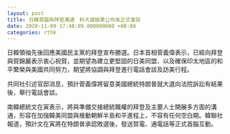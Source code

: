 ```yaml
---
layout: post
title: 日韓首腦與拜登溝通　料大選結果公布後正式會談
date: 2020-11-09 17:40:09.000000000 +08:00
categories: rthk
---
```


日韓領袖先後回應美國民主黨的拜登宣布勝選。日本首相菅義偉表示，已經向拜登與賀錦麗表示衷心祝賀，並期望為建立更堅固的日美同盟、以及確保印太地區的和平繁榮與美國共同努力，期望將協調與拜登進行電話會談及訪美行程。

共同社引述官邸消息，預計菅義偉將留意美國總統特朗普就大選向法院訴訟有結果後，舉行電話會談。

南韓總統文在寅表示，將與準備交接總統職權的拜登及主要人士開展多方面的溝通，形容在加強韓美同盟與推動朝鮮半島和平進程上，不容有任何空白期。韓聯社報道，預計文在寅將在特朗普承認敗選後，發送賀電、通電話等正式首腦互動。
